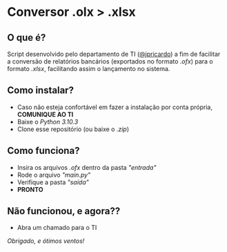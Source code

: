 # Conversor .olx > .xlsx

## O que é?

Script desenvolvido pelo departamento de TI ([@jpricardo](github.com/jpricardo)) a fim de facilitar a conversão de relatórios bancários (exportados no formato *.ofx*) para o formato *.xlsx*, facilitando assim o lançamento no sistema.

## Como instalar?

- Caso não esteja confortável em fazer a instalação por conta própria, **COMUNIQUE AO TI**
- Baixe o *Python 3.10.3*
- Clone esse repositório (ou baixe o *.zip*)

## Como funciona?

- Insira os arquivos *.ofx* dentro da pasta *\"entrada\"*
- Rode o arquivo *\"main.py\"*
- Verifique a pasta *\"saída\"*
- **PRONTO**

## Não funcionou, e agora??

- Abra um chamado para o TI

*Obrigado, e ótimos ventos!*

